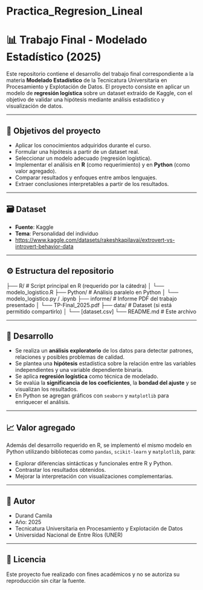 # Practica_Regresion_Lineal

# 📊 Trabajo Final - Modelado Estadístico (2025)

Este repositorio contiene el desarrollo del trabajo final correspondiente a la materia **Modelado Estadístico** de la Tecnicatura Universitaria en Procesamiento y Explotación de Datos. El proyecto consiste en aplicar un modelo de **regresión logística** sobre un dataset extraído de Kaggle, con el objetivo de validar una hipótesis mediante análisis estadístico y visualización de datos.

---

## 🎯 Objetivos del proyecto

- Aplicar los conocimientos adquiridos durante el curso.
- Formular una hipótesis a partir de un dataset real.
- Seleccionar un modelo adecuado (regresión logística).
- Implementar el análisis en **R** (como requerimiento) y en **Python** (como valor agregado).
- Comparar resultados y enfoques entre ambos lenguajes.
- Extraer conclusiones interpretables a partir de los resultados.

---

## 🗃️ Dataset

- **Fuente**: Kaggle  
- **Tema**: Personalidad del individuo
- https://www.kaggle.com/datasets/rakeshkapilavai/extrovert-vs-introvert-behavior-data

---

## ⚙️ Estructura del repositorio

├── R/ # Script principal en R (requerido por la cátedra)
│ └── modelo_logistico.R
├── Python/ # Análisis paralelo en Python
│ └── modelo_logistico.py / .ipynb
├── informe/ # Informe PDF del trabajo presentado
│ └── TP-Final_2025.pdf
├── data/ # Dataset (si está permitido compartirlo)
│ └── [dataset.csv]
└── README.md # Este archivo


---

## 📌 Desarrollo

- Se realiza un **análisis exploratorio** de los datos para detectar patrones, relaciones y posibles problemas de calidad.
- Se plantea una **hipótesis** estadística sobre la relación entre las variables independientes y una variable dependiente binaria.
- Se aplica **regresión logística** como técnica de modelado.
- Se evalúa la **significancia de los coeficientes**, la **bondad del ajuste** y se visualizan los resultados.
- En Python se agregan gráficos con `seaborn` y `matplotlib` para enriquecer el análisis.

---

## 📈 Valor agregado

Además del desarrollo requerido en R, se implementó el mismo modelo en Python utilizando bibliotecas como `pandas`, `scikit-learn` y `matplotlib`, para:

- Explorar diferencias sintácticas y funcionales entre R y Python.
- Contrastar los resultados obtenidos.
- Mejorar la interpretación con visualizaciones complementarias.

---

## 👤 Autor

- Durand Camila
- Año: 2025  
- Tecnicatura Universitaria en Procesamiento y Explotación de Datos  
- Universidad Nacional de Entre Ríos (UNER)

---

## 📜 Licencia

Este proyecto fue realizado con fines académicos y no se autoriza su reproducción sin citar la fuente.


